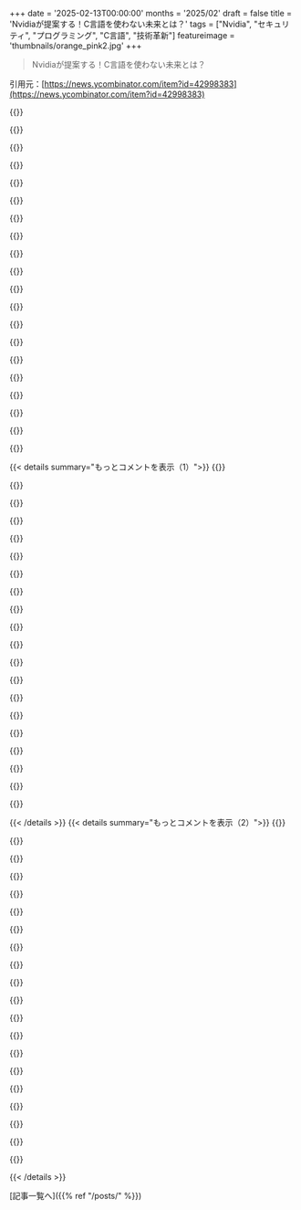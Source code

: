 +++
date = '2025-02-13T00:00:00'
months = '2025/02'
draft = false
title = 'Nvidiaが提案する！C言語を使わない未来とは？'
tags = ["Nvidia", "セキュリティ", "プログラミング", "C言語", "技術革新"]
featureimage = 'thumbnails/orange_pink2.jpg'
+++

> Nvidiaが提案する！C言語を使わない未来とは？

引用元：[https://news.ycombinator.com/item?id=42998383](https://news.ycombinator.com/item?id=42998383)

{{<matomeQuote body="SPARKを使ったらしいよ。SPARKはAda言語に基づいた正式なプログラミング言語で、高い信頼性が求められるソフトウェアを開発するためのもの。安全性やセキュリティが重要なアプリケーションの開発を助けてくれる。" userName="jasonpeacock" createdAt="2025-02-13T22:22:08" color="#ff5c5c">}}

{{<matomeQuote body="記事の最初を読まない人には朗報だね！正式確認は特に並行処理が多い環境で効果的なんだ。Nvidiaが使うのも納得。パイロットプロジェクトの成功も気になるところだ。" userName="roenxi" createdAt="2025-02-13T22:44:29" color="#45d325">}}

{{<matomeQuote body="SPARKの開発がもっと活発だといいんだけど、10年間ほとんど手が加わってない。SPARKはRustよりも多くの安全策や保証を提供していて、コンパイル時に処理されるからね。" userName="alberth" createdAt="2025-02-14T15:38:32" color="">}}

{{<matomeQuote body="Nvidiaが使ったのは、一般的なSPARKのバージョンじゃなくて、SPARK Proっていう商用版だったらしい。" userName="RachelF" createdAt="2025-02-14T02:26:25" color="">}}

{{<matomeQuote body="SPARKは誰でも使えるオープンソース。NvidiaはAdacoreのプロサポートを選んだけど、実際にはGNATコンパイラの一部として使われているよ。" userName="kevlar700" createdAt="2025-02-14T09:46:12" color="">}}

{{<matomeQuote body="AdaCoreのプロサポートは新しいリリースが含まれていて、問題があった場合も安心。ただ、無料版もそこそこ最近のバージョンが手に入るから、ある程度のサポートもあるよ。" userName="simon4ada" createdAt="2025-02-14T11:00:14" color="">}}

{{<matomeQuote body="SPARKは宇宙船プログラミングでも支持されているよ。正式な検証と安全機能があるからね。" userName="mbonnet" createdAt="2025-02-14T17:44:47" color="">}}

{{<matomeQuote body="もしAdaCoreがカールブラケット構文を受け入れるコンパイラを本気で作ったら、新しいユーザーが倍増すると思う。ただ、表面的なものに影響される人が多いのも事実だね。" userName="cxr" createdAt="2025-02-14T01:28:56" color="">}}

{{<matomeQuote body="Adaとは関係ないけど、Dafnyっていう正式な仕様と検証を統合したプログラミング言語もあるよ。複数の言語にコードを生成できるのがいいね。" userName="rramadass" createdAt="2025-02-14T06:50:38" color="">}}

{{<matomeQuote body="VHDLっぽい構文は意外にいいよ。驚くべき現代的な機能もあるし。" userName="shipp02" createdAt="2025-02-14T17:07:21" color="">}}

{{<matomeQuote body="誰もが’{’をBEGINに、’}’をENDにマッピングするプリプロセッサを作るのを妨げるものはないよ。" userName="coliveira" createdAt="2025-02-14T02:30:37" color="">}}

{{<matomeQuote body="Pascalの派生言語のModula-2、Oberon、Lua、AdaはIFやFOR、WHILEなどにBEGINを必要としないから、構文がずっとスッキリしてるよ。" userName="timbit42" createdAt="2025-02-15T20:46:06" color="">}}

{{<matomeQuote body="文法の実装はプログラミング言語の普及のほんの0.1％に過ぎない。g++に非constを明示的に追加するのは簡単。でも、意味がない。" userName="windward" createdAt="2025-02-14T11:17:27" color="">}}

{{<matomeQuote body="Rustを止めたいのは分かるけど、言語の採用には大きなnpmクローンの有無が鍵だと思うよ。" userName="juped" createdAt="2025-02-14T13:05:53" color="">}}

{{<matomeQuote body="Alireは2018年から存在していて、GitHubにある最古のリリースは0.4だよ。" userName="steveklabnik" createdAt="2025-02-14T15:20:30" color="">}}

{{<matomeQuote body="現行の構文はおかしいから、改善すべきだと思う。" userName="devit" createdAt="2025-02-14T16:52:07" color="">}}

{{<matomeQuote body="おかしいってことはないけど、時代遅れだね。Adaの構文はPascalと同じ系譜から来ていて、80年代にはCと同じくらい人気だったんだよ。" userName="marssaxman" createdAt="2025-02-14T17:15:06" color="">}}

{{<matomeQuote body="確かにそうだけど、構文が消えた理由ではないよ。最近プログラミングを始めた人にはカッコいい中括弧の言語にしか慣れてないから理解できないかもしれないけど、だからと言っておかしいわけじゃない。" userName="marssaxman" createdAt="2025-02-14T18:46:35" color="">}}

{{<matomeQuote body="Pascalのオブジェクトコードはランタイム範囲チェックがあれば、Cより遅くなるかもね。Pascalの文字列は静的に制限されてたり、範囲情報があったりするけど、Cはそうじゃないからバッファオーバーフローが発生しやすいんだよね。Adaはメモリ安全性を重視して、特に並行性の安全性や形式検査と組み合わせることで良い結果を出してる。clang/llvmもメモリ安全性向上に向けて進展してるし、CやC++が1980年代に追いつければいいね。" userName="musicale" createdAt="2025-02-16T23:15:43" color="#ff5c5c">}}

{{<matomeQuote body="Pascalの派生言語であるModula-2やOberon、Lua、AdaはIFやFOR、WHILE、LOOP、CASE文でBEGINが不要だから、文法がPascalよりもすっきりしてるよ。" userName="timbit42" createdAt="2025-02-15T20:47:00" color="">}}

{{< details summary="もっとコメントを表示（1）">}}
{{<matomeQuote body="記事ではNvidiaのスタックのどの部分がSPARKを使ってるのか触れてないね。Nvidiaは約3万人的な大企業で、”開発者は50人以上トレーニング済みで、SPARKで実装されたコンポーネントもある”って言っても、あまり信頼感が湧かないな。個人的には、形式検証の現実的な道は、AIの助けで面倒な部分を自動化することだと思うんだ。変な書き方にこだわる必要はない。" userName="NavinF" createdAt="2025-02-13T22:38:09" color="">}}

{{<matomeQuote body="AIによるコード生成は、Nvidiaみたいな並行性要件のあるところでは、逆に見つけにくいバグを増やすかもね。のんきにタブ補完でコードを書いちゃうと。だけど、形式的に検証可能なプログラムのためのAIコード生成は良いかも。未来のプログラミング言語に期待だね。" userName="btown" createdAt="2025-02-13T23:27:40" color="#45d325">}}

{{<matomeQuote body="Rustの件だけど、借用チェッカーはAIには無理じゃないかな。コードの暗黙のプロパティや全体の構造に関しては多くのことが分かっていないと思う。" userName="stefan_" createdAt="2025-02-14T09:31:12" color="">}}

{{<matomeQuote body="NvidiaがRustよりSPARKを選んだのは、形式検証のためじゃなくて、もっと発展してて、安全性が高いからって話もあるみたい。Adaはレジスタやネットワークパケットのモデリングも得意だしね。個人的にはSPARKのgnat proveを活用したAIを考えるけど、他は使わないかな。" userName="kevlar700" createdAt="2025-02-14T09:54:05" color="">}}

{{<matomeQuote body="パケットモデリングの例として、ビットパッキングされたタグ付けされたユニオンの複雑なパケットモデリングの例を紹介するね。多分、他の言語ではこんなに簡単に宣言できるものはないと思う。" userName="LiamPowell" createdAt="2025-02-14T10:29:29" color="">}}

{{<matomeQuote body="> Sorry to say but AI can't figure out the borrow checker. I'd speculate it does poor on a lot of things that are sort of implicit in the code / properties of the grand structure rather than incremental text things. AIツールはあまり使わないけど、最近Rustで試したとき、借用チェックのエラーは問題にはならなかったよ。確かにLLMは理解できてないけど、借用に対して考えるべきことはそんなに多くもないと思う。" userName="steveklabnik" createdAt="2025-02-14T15:13:30" color="">}}

{{<matomeQuote body="実際に、AIによるコードレビューツールが新しいメソッドへの切り替えを提案して、両方ともそれが良いアイデアだと思ったんだけど、実際にはAndroidのactivityのonCreate()には使えないメソッドだったんだ。直接関係ないActivityに影響を与えて、問題が起きた。こういうのは表現力のある型システムなら簡単に見抜けたのに、LLMはわからないんだ。" userName="nostrademons" createdAt="2025-02-14T21:14:50" color="#ff5733">}}

{{<matomeQuote body="AIによるコード生成が形式的に検証可能なプログラムに役立つかも？検証が実際には面倒なのは確かだけど、最近のモデルはその助けになるはず。" userName="erichocean" createdAt="2025-02-14T04:07:56" color="#ff5733">}}

{{<matomeQuote body="o3-miniを使って8×8ビット整数の加算を検証したけど、あまり感心しなかった。エンドiannessやケリーの問題なんて言われたけど、実際は違ったし、提案された反証も役に立たなかった。形式的検証には、決定的で明確なプロセスが大事だと思う。" userName="atiedebee" createdAt="2025-02-14T08:23:06" color="">}}

{{<matomeQuote body="AIによるコーディングは主流の問題でないと結果がイマイチ。PHPやPythonだとまあまあだけど、PostGISの質問をすると訳のわからない回答が返ってくる。ADA/Sparkや形式的検証の分野は小さすぎて、AIが訓練できない気がする。" userName="hyperman1" createdAt="2025-02-14T08:39:19" color="">}}

{{<matomeQuote body="今のLLMによるコーディングは、自動化されたStack Overflowのコピー＆ペーストみたいなもので、シンプルなものにはまあまあだけど、コードを根本から考える能力はないし、見た目は良いけど動かないものを作りやすい。" userName="TheOtherHobbes" createdAt="2025-02-14T12:00:44" color="">}}

{{<matomeQuote body="初めてLLMにコードのスニペットをお願いしてみたんだけど、コンパイルは通ったけど実行すると何も動かないって結果だった。3つ目のAPIコールでエラーが出たし、期待通りにはならなかった。" userName="nottorp" createdAt="2025-02-14T09:14:41" color="">}}

{{<matomeQuote body="OPはAIが形式的に検証できるコードを生成すると言ってるのか、AIが検証してると言ってるのか、ちょっと違うかもしれないけど、前者だと思ってた。" userName="brabel" createdAt="2025-02-14T12:06:26" color="">}}

{{<matomeQuote body="形式的検証の段階まで来ているなら、かなり細心にコードを書くはずだから、AIは慎重に使うことになると思う。" userName="atiedebee" createdAt="2025-02-14T15:59:13" color="">}}

{{<matomeQuote body="Nvidiaってソフトウェア会社じゃなくて半導体会社だよね。30,000人の社員には全員がソフトウェア開発にいるわけじゃないからね。AIにはあまり期待してない。AIアシスタントが正確でない限り、細かいエラーを人間が見つけないと意味ないし。Cコードを検証するツールはあるけど、ゼロからのプロジェクトは高階の正式な言語で実装して検証した方が良さそう。" userName="lou1306" createdAt="2025-02-14T10:08:53" color="">}}

{{<matomeQuote body="記事ではNvidiaのどの部分がSPARKを使ってるかは触れてないね。関連のケーススタディには3つの例が挙げられてるけど、全体のGPUファームウェアの画像の画像認証と整合性チェック、BootROMとセキュアモニタのファームウェア、埋め込みOSの隔離カーネルの正式検証されたコンポーネントがあるよ。特に、小さいコードベースでSPARKの強い型付けやランタイムエラーのないことが大きなメリットになる。" userName="transpute" createdAt="2025-02-14T01:14:15" color="#785bff">}}

{{<matomeQuote body="Nvidiaのセキュリティチームが主導してるのが分かるね。エンジニア50人はこの規模の会社なら妥当だと思うよ。" userName="swiftcoder" createdAt="2025-02-14T10:24:44" color="">}}

{{<matomeQuote body="これからは実際の「コード」を書くんじゃなくて、総合テストを考えて、それを元にコードが生成される時代になると思う。アセンブリからCに移ったのと同じようにさ。" userName="zitterbewegung" createdAt="2025-02-13T23:25:04" color="#ff33a1">}}

{{<matomeQuote body="AIには大きな課題があると思う。機械学習は、すべてのテストケースをクリアする解決策を見つけるのが得意だけど、意図したことをしないことが多いからね。" userName="bawolff" createdAt="2025-02-13T23:54:33" color="">}}

{{<matomeQuote body="包括的なテストを書くのが一番の弱点だと思う。安い場所に開発をアウトソーシングして、結果に対して受け入れテストを行うのと同じだよ。それじゃ飛行機は作れないよ。" userName="makeitdouble" createdAt="2025-02-14T00:14:22" color="">}}


{{< /details >}}
{{< details summary="もっとコメントを表示（2）">}}
{{<matomeQuote body="人間は全てのケースをカバーするテストを書くのが苦手だと思う。テストを誰がテストするの？" userName="Jean-Papoulos" createdAt="2025-02-14T07:20:00" color="">}}

{{<matomeQuote body="AIがプログラミング言語のセキュリティに大きな影響を与えると思うし、多くのパラダイムが変わるはずだよ。" userName="antirez" createdAt="2025-02-13T22:39:32" color="#785bff">}}

{{<matomeQuote body="フォーマルな検証はセキュリティが最も重要なコードに使われるから、50人も開発者がいれば十分だよ。" userName="UltraSane" createdAt="2025-02-14T05:25:06" color="">}}

{{<matomeQuote body="他の99.9％の会社がSPARKを使ってないのに比べればね。テストや静的解析だけのレベルだよ。" userName="NavinF" createdAt="2025-02-17T02:49:27" color="">}}

{{<matomeQuote body="AAAゲームが出るたびにカスタム調整パッチを出してるんじゃないの？GeForce Experienceは新しいドライバーをインストールさせるための甘いトリックだよ。" userName="sdwr" createdAt="2025-02-14T03:01:00" color="">}}

{{<matomeQuote body="彼らの話をチラッと見たけど、NVIDIAの安全性に関する提言をする外部のコンサルタント会社だね。言語を完全に変える姿勢にはちょっと違和感があるな。CUDAはC/C++ベースだし、大規模プロジェクトでは弱点が見つかる可能性もあるよ。" userName="r1chardnl" createdAt="2025-02-13T22:19:45" color="">}}

{{<matomeQuote body="＞”外部のコンサルタント会社だね。”これは顧客であるNVIDIAの数年に渡るエンジニアリング作業のマーケティング事例だよ。NVIDIAは今やSPARKを使用して、画像の認証やGPUファームウェアの整合性チェックを行ってるんだ。" userName="transpute" createdAt="2025-02-14T00:52:15" color="#ff5733">}}

{{<matomeQuote body="彼らの仕事は低レベルのファームウェアに注力してるようで、CUDAや計算には関係ないみたいだね。ライブラリが少ない分、論理的な証明や自動化が進みやすいんじゃないかな。" userName="touisteur" createdAt="2025-02-13T22:37:26" color="">}}

{{<matomeQuote body="そのどこが取りにくいの？文法に関することならPythonでどう説明するの？" userName="yjftsjthsd-h" createdAt="2025-02-14T00:07:12" color="">}}

{{<matomeQuote body="おもにCでプログラム書いてAdaライブラリ呼ぶか、Adaで書いてCライブラリ呼ぶかって話だね。これ、C/RustやC/Pascal、Rust/Pythonでも同じようなこと言えるよね。" userName="yjftsjthsd-h" createdAt="2025-02-14T03:38:28" color="">}}

{{<matomeQuote body="俺のメインプログラムはC++でSTLのおかげで便利なんだよ。Vectorやunique_ptrみたいな面倒なもんがあって、CよりC++がいいんだ。" userName="bluGill" createdAt="2025-02-14T04:03:45" color="">}}

{{<matomeQuote body="Cライブラリ呼ぶときと同じで、STLオブジェクトをプレーンCオブジェクトに変換して渡して、戻ってきたらデシリアライズする感じ。コールバックが必要なら例外を捕まえてエラーコード返せばいいだけ。ほんと、他の言語との相互運用性とはそんなに変わらないよ。" userName="tsimionescu" createdAt="2025-02-14T06:58:26" color="#38d3d3">}}

{{<matomeQuote body="C++コンパイラの小さなパートを実行環境に組み込んで、C++と深くやり取りできる言語がいくつかあるよ。" userName="MaxBarraclough" createdAt="2025-02-14T23:25:38" color="">}}

{{<matomeQuote body="相互運用のためのシリアライズ/デシリアライズで性能が落ちるから、言語自体が実用的じゃなくなるんだよね。" userName="bluGill" createdAt="2025-02-14T13:39:27" color="">}}

{{<matomeQuote body="でも、コールごとのオーバーヘッドがほんの少しの命令数なら、文脈によってはそんなに悪くないかも。大きなバッファーをコピーするのが問題だけど、普通は避けられるはず。" userName="MaxBarraclough" createdAt="2025-02-14T23:24:45" color="">}}

{{<matomeQuote body="俺はAdaが問題とは思わないよ。RustやGo、Swift、Zig使っても同じ問題が出ると思う。C++の機能を多用すると、他の言語との相互運用性が難しくなる。" userName="skissane" createdAt="2025-02-14T04:13:43" color="">}}

{{<matomeQuote body="GCC使えば、クラスレベルでの相互運用がちょっと楽になるよ。" userName="LiamPowell" createdAt="2025-02-14T07:01:20" color="">}}

{{<matomeQuote body="ほんとだよ。C以外の言語はC以外のものとの相互運用性が悪い気がする。C++はRustの借用チェッカーと相性悪いし、Goもいろいろ問題がある。DはC++サポートしてるけど、どうなのかは詳しく知らない。" userName="bluGill" createdAt="2025-02-14T13:38:29" color="#785bff">}}

{{<matomeQuote body="Cと古典的な3世代言語の相互運用はそこまで難しくないよ。Cの機能セットとだいたい同じだから。C++やGo、Rust、Swift、Adaみたいな言語は複雑な機能が多いから、使うと相互運用が難しくなる。" userName="skissane" createdAt="2025-02-15T01:37:48" color="">}}

{{<matomeQuote body="俺は15年以上AdaからCやC++のコード呼び出してるし、逆もやってきたよ。Pythonとも行き来してるし、Javaを介してJNIで呼び出したりも。Postgresの拡張をAdaで書いたこともあるけど、可能なのは確かだよ。" userName="touisteur" createdAt="2025-02-15T01:00:26" color="#ff33a1">}}


{{< /details >}}


[記事一覧へ]({{% ref "/posts/" %}})
